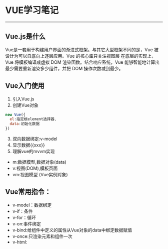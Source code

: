 # VUE学习笔记

-----------------

##  Vue.js是什么

Vue是一套用于构建用户界面的渐进式框架。与其它大型框架不同的是，Vue 被设计为可以自底向上逐层应用。Vue 的核心库只关注视图层
在底层的实现上，Vue 将模板编译成虚拟 DOM 渲染函数。结合响应系统，Vue 能够智能地计算出最少需要重新渲染多少组件，并把 DOM 操作次数减到最少。

##  Vue入门使用

1.  引入Vue.js
2.  创建Vue对象

```javascript
new Vue({
  el:指定根element选择器,
  data:初始化数据
})
```
3.  双向数据绑定:v-model
4.  显示数据{{xxx}}
5.  理解vue的mvvm实现
  - m:数据模型,数据对象(data)
  - v:视图(DOM),模板页面
  - vm:视图模型 (Vue实例对象)

##  Vue常用指令：

- v-model：数据绑定
- v-if：条件
- v-for：循环
- v-on:事件绑定
- v-bind:给组件中定义的属性从Vue对象的data中绑定数据赋值
- v-once:只渲染元素和组件一次
- v-html:



